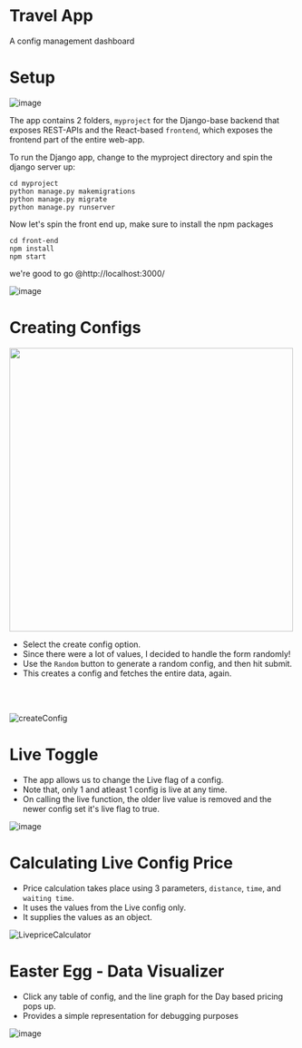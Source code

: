 # Travel App

A config management dashboard

# Setup

![image](https://github.com/e-for-eshaan/travel-agency/assets/76566992/c797ce9d-3877-43dd-9b4b-1830be2eb737)

The app contains 2 folders, `myproject` for the Django-base backend that exposes REST-APIs and the React-based `frontend`, which exposes the frontend part of the entire web-app.

To run the Django app, change to the myproject directory and spin the django server up:

```
cd myproject
python manage.py makemigrations
python manage.py migrate
python manage.py runserver
```

Now let's spin the front end up, make sure to install the npm packages

```
cd front-end
npm install
npm start
```

we're good to go @http://localhost:3000/

![image](https://github.com/e-for-eshaan/travel-agency/assets/76566992/f0750d5d-803e-44da-a7fe-4d8a35d733d1)

# Creating Configs

  <img src="https://github.com/e-for-eshaan/travel-agency/assets/76566992/a1943f05-3aa8-406a-bcbc-4c983f025c97" width=500 />
  
  <br/>
  
 - Select the create config option. 
 - Since there were a lot of values, I decided to handle the form randomly!
 - Use the `Random` button to generate a random config, and then hit submit.
 - This creates a config and fetches the entire data, again.
  <br/>
  <br/>

![createConfig](https://github.com/e-for-eshaan/travel-agency/assets/76566992/e177e74d-3dd3-4f12-b9d7-cad14259ca2a)

# Live Toggle

- The app allows us to change the Live flag of a config.
- Note that, only 1 and atleast 1 config is live at any time.
- On calling the live function, the older live value is removed and the newer config set it's live flag to true.

![image](https://github.com/e-for-eshaan/travel-agency/assets/76566992/39ede2e0-e76f-4bae-9b63-20cf8e88cdfc)

# Calculating Live Config Price

- Price calculation takes place using 3 parameters, `distance`, `time`, and `waiting time`.
- It uses the values from the Live config only.
- It supplies the values as an object.

![LivepriceCalculator](https://github.com/e-for-eshaan/travel-agency/assets/76566992/8469425e-1a59-4f5c-8660-a5e1d89bc3bd)

# Easter Egg - Data Visualizer

- Click any table of config, and the line graph for the Day based pricing pops up.
- Provides a simple representation for debugging purposes

![image](https://github.com/e-for-eshaan/travel-agency/assets/76566992/b00e75e9-6fbb-4042-9114-390df9721768)
